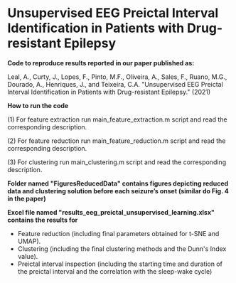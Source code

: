 # Unsupervised EEG Preictal Interval Identification in Patients with Drug-resistant Epilepsy

__Code to reproduce results reported in our paper published as:__

Leal, A., Curty, J., Lopes, F., Pinto, M.F., Oliveira, A., Sales, F., Ruano, M.G., Dourado, A., Henriques, J., and Teixeira, C.A. "Unsupervised EEG Preictal Interval Identification in Patients with Drug-resistant Epilepsy." (2021)

__How to run the code__

(1) For feature extraction run main_feature_extraction.m script and read the corresponding description.

(2) For feature reduction run main_feature_reduction.m script and read the corresponding description.

(3) For clustering run main_clustering.m script and read the corresponding description.


__Folder named "FiguresReducedData" contains figures depicting reduced data and clustering solution before each seizure’s onset (similar do Fig. 4 in the paper)__

__Excel file named "results_eeg_preictal_unsupervised_learning.xlsx" contains the results for__ 

- Feature reduction (including final parameters obtained for t-SNE and UMAP).
- Clustering (including the final clustering methods and the Dunn's Index value). 
- Preictal interval inspection (including the starting time and duration of the preictal interval and the correlation with the sleep-wake cycle)
